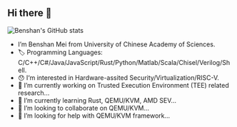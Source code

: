 ## Hi there 👋

![Benshan's GitHub stats](https://github-readme-stats.vercel.app/api?username=mbs0221&show_icons=true&theme=transparent)

- I’m Benshan Mei from University of Chinese Academy of Sciences.
- 🏷️ Programming Languages: C/C++/C#/Java/JavaScript/Rust/Python/Matlab/Scala/Chisel/Verilog/Shell.
- 😯 I‘m interested in Hardware-assited Security/Virtualization/RISC-V.
- 🔭 I’m currently working on Trusted Execution Environment (TEE) related research...
- 🌱 I’m currently learning Rust, QEMU/KVM, AMD SEV...
- 👯 I’m looking to collaborate on QEMU/KVM...
- 🤔 I’m looking for help with QEMU/KVM framework...
<!-- - 💬 Ask me about ... -->
<!-- - 📫 How to reach me: ... -->
<!-- - 😄 Pronouns: ... -->
<!-- - ⚡ Fun fact: ... -->
